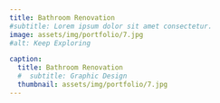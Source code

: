 ```yaml
---
title: Bathroom Renovation
#subtitle: Lorem ipsum dolor sit amet consectetur.
image: assets/img/portfolio/7.jpg
#alt: Keep Exploring

caption:
  title: Bathroom Renovation
  #  subtitle: Graphic Design
  thumbnail: assets/img/portfolio/7.jpg
---
```

